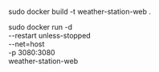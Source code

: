 sudo docker build -t weather-station-web .


sudo docker run -d  \
  --restart unless-stopped \
  --net=host \
  -p 3080:3080 \
  weather-station-web
